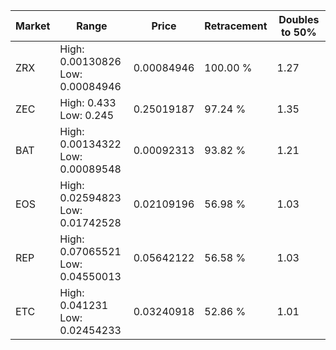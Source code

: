 | Market | Range | Price| Retracement | Doubles to 50% |
| --- | --- | --- | --- | --- |
| ZRX | High: 0.00130826<br />Low: 0.00084946 | 0.00084946 | 100.00 % | 1.27 |
| ZEC | High: 0.433<br />Low: 0.245 | 0.25019187 | 97.24 % | 1.35 |
| BAT | High: 0.00134322<br />Low: 0.00089548 | 0.00092313 | 93.82 % | 1.21 |
| EOS | High: 0.02594823<br />Low: 0.01742528 | 0.02109196 | 56.98 % | 1.03 |
| REP | High: 0.07065521<br />Low: 0.04550013 | 0.05642122 | 56.58 % | 1.03 |
| ETC | High: 0.041231<br />Low: 0.02454233 | 0.03240918 | 52.86 % | 1.01 |
